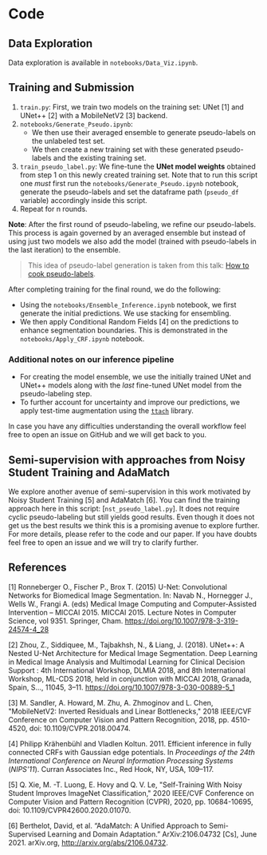 # Code

## Data Exploration

Data exploration is available in `notebooks/Data_Viz.ipynb`. 

## Training and Submission

1. `train.py`: First, we train two models on the training set: UNet [1] and UNet++ [2] with a MobileNetV2 [3] backend.
2. `notebooks/Generate_Pseudo.ipynb`:
    * We then use their averaged ensemble to generate pseudo-labels on the unlabeled test set.
    * We then create a new training set with these generated pseudo-labels and the existing training set.
4. `train_pseudo_label.py`: We fine-tune the **UNet model weights** obtained from step 1 on this newly created training set. Note that to run this script one _must_ first run the `notebooks/Generate_Pseudo.ipynb` notebook, generate the pseudo-labels and set the dataframe path (`pseudo_df` variable) accordingly inside this script. 
5. Repeat for n rounds.


**Note**: After the first round of pseudo-labeling, we refine our pseudo-labels. This process is again
governed by an averaged ensemble but instead of using just two models we also add the model (trained with pseudo-labels
in the last iteration) to the ensemble. 

> This idea of pseudo-label generation is taken from this talk: [How to cook pseudo-labels](https://www.youtube.com/watch?v=SsnWM1xWDu4).

After completing training for the final round, we do the following:

* Using the `notebooks/Ensemble_Inference.ipynb` notebook, we first generate the initial predictions. We use stacking for ensembling. 
* We then apply Conditional Random Fields [4] on the predictions to enhance segmentation boundaries. This is demonstrated in the `notebooks/Apply_CRF.ipynb` notebook.

### Additional notes on our inference pipeline

* For creating the model ensemble, we use the initially trained UNet and UNet++ models along with the _last_
  fine-tuned UNet model from the pseudo-labeling step.
* To further account for uncertainty and improve our predictions, we apply test-time augmentation using the [`ttach`](https://github.com/qubvel/ttach)
library. 
  
In case you have any difficulties understanding the overall workflow feel free to open an issue on GitHub and we will get back to you. 

## Semi-supervision with approaches from Noisy Student Training and AdaMatch

We explore another avenue of semi-supervision in this work motivated by Noisy Student Training [5] and AdaMatch [6]. You can find the training
approach here in this script: [`nst_pseudo_label.py`]. It does not require cyclic pseudo-labeling but still yields good results. Even though it
does not get us the best results we think this is a promising avenue to explore further. For more details, please refer to the code and our paper. If you
have doubts feel free to open an issue and we will try to clarify further.

## References

[1] Ronneberger O., Fischer P., Brox T. (2015) U-Net: Convolutional Networks for Biomedical Image Segmentation. In: Navab N., Hornegger J., Wells W., Frangi A. (eds) Medical Image Computing and Computer-Assisted Intervention – MICCAI 2015. MICCAI 2015. Lecture Notes in Computer Science, vol 9351. Springer, Cham. https://doi.org/10.1007/978-3-319-24574-4_28

[2] Zhou, Z., Siddiquee, M., Tajbakhsh, N., & Liang, J. (2018). UNet++: A Nested U-Net Architecture for Medical Image Segmentation. Deep Learning in Medical Image Analysis and Multimodal Learning for Clinical Decision Support : 4th International Workshop, DLMIA 2018, and 8th International Workshop, ML-CDS 2018, held in conjunction with MICCAI 2018, Granada, Spain, S..., 11045, 3–11. https://doi.org/10.1007/978-3-030-00889-5_1

[3] M. Sandler, A. Howard, M. Zhu, A. Zhmoginov and L. Chen, "MobileNetV2: Inverted Residuals and Linear Bottlenecks," 2018 IEEE/CVF Conference on Computer Vision and Pattern Recognition, 2018, pp. 4510-4520, doi: 10.1109/CVPR.2018.00474.

[4] Philipp Krähenbühl and Vladlen Koltun. 2011. Efficient inference in fully connected CRFs with Gaussian edge potentials. In <i>Proceedings of the 24th International Conference on Neural Information Processing Systems</i> (<i>NIPS'11</i>). Curran Associates Inc., Red Hook, NY, USA, 109–117.

[5] Q. Xie, M. -T. Luong, E. Hovy and Q. V. Le, "Self-Training With Noisy Student Improves ImageNet Classification," 2020 IEEE/CVF Conference on Computer Vision and Pattern Recognition (CVPR), 2020, pp. 10684-10695, doi: 10.1109/CVPR42600.2020.01070.

[6] Berthelot, David, et al. “AdaMatch: A Unified Approach to Semi-Supervised Learning and Domain Adaptation.” ArXiv:2106.04732 [Cs], June 2021. arXiv.org, http://arxiv.org/abs/2106.04732.
